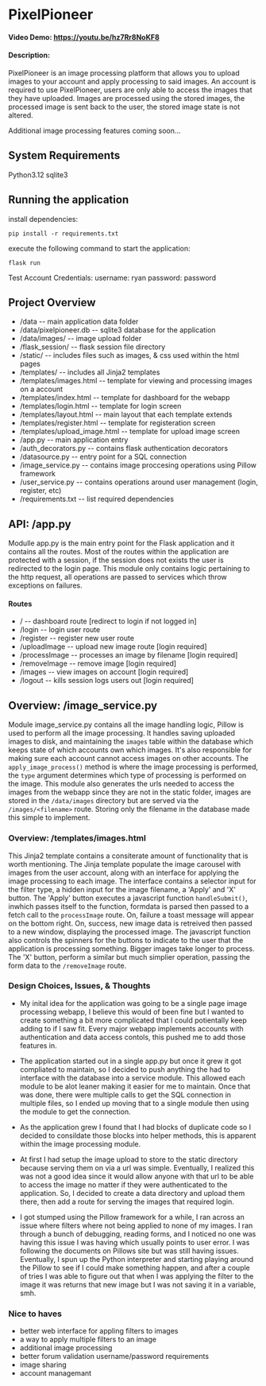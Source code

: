 # PixelPioneer
#### Video Demo:  https://youtu.be/hz7Rr8NoKF8
#### Description:
PixelPioneer is an image processing platform that allows you to upload images to your account
and apply processing to said images. An account is required to use PixelPioneer, users are only able
to access the images that they have uploaded. Images are processed using the stored images, the
processed image is sent back to the user, the stored image state is not altered.


Additional image processing features coming soon...

## System Requirements
Python3.12
sqlite3

## Running the application

install dependencies:
```
pip install -r requirements.txt
```

execute the following command to start the application:
```
flask run
```

Test Account Credentials:
username: ryan
password: password

## Project Overview

- /data                           -- main application data folder
- /data/pixelpioneer.db           -- sqlite3 database for the application
- /data/images/                   -- image upload folder
- /flask_session/                 -- flask session file directory
- /static/                        -- includes files such as images, & css used within the html pages
- /templates/                     -- includes all Jinja2 templates
- /templates/images.html          -- template for viewing and processing images on a account
- /templates/index.html           -- template for dashboard for the webapp
- /templates/login.html           -- template for login screen
- /templates/layout.html          -- main layout that each template extends
- /templates/register.html        -- template for registeration screen
- /templates/upload_image.html    -- template for upload image screen
- /app.py                         -- main application entry
- /auth_decorators.py             -- contains flask authentication decorators
- /datasource.py                  -- entry point for a SQL connection
- /image_service.py               -- contains image proccesing operations using Pillow framework
- /user_service.py                -- contains operations around user management (login, register, etc)
- /requirements.txt               -- list required dependencies

## API: /app.py

Modulle app.py is the main entry point for the Flask application and it contains all the routes. Most of the
routes within the application are protected with a session, if the session does not exists the user is redirected
to the login page. This module only contains logic pertaining to the http request, all operations are passed
to services which throw exceptions on failures.

#### Routes
- /                               -- dashboard route [redirect to login if not logged in]
- /login                          -- login user route
- /register                       -- register new user route
- /uploadImage                    -- upload new image route [login required]
- /processImage                   -- processes an image by filename [login required]
- /removeImage                    -- remove image [login required]
- /images                         -- view images on account [login required]
- /logout                         -- kills session logs users out [login required]

## Overview: /image_service.py

Module image_service.py contains all the image handling logic, Pillow is used to perform all the
image processing. It handles saving uploaded images to disk, and maintaining the `images` table
within the database which keeps state of which accounts own which images. It's also responsible
for making sure each account cannot access images on other accounts. The `apply_image_process()`
method is where the image processing is performed, the `type` argument determines which type of
processing is performed on the image. This module also generates the urls needed to access the images
from the webapp since they are not in the static folder, images are stored in the `/data/images` directory
but are served via the `/images/<filename>` route. Storing only the filename in the database
made this simple to implement.

### Overview: /templates/images.html

This Jinja2 template contains a consiterate amount of functionality that is worth mentioning. The Jinja
template populate the image carousel with images from the user account, along with an interface for
applying the image processing to each image. The interface contains a selector input for the filter type,
a hidden input for the image filename, a 'Apply' and 'X' button. The 'Apply' button executes a javascript function
`handleSubmit()`, inwhich passes itself to the function, formdata is parsed then passed to a fetch call to the
`processImage` route. On, failure a toast message will appear on the bottom right. On, success, new image data
is retreived then passed to a new window, displaying the processed image. The javascript function also controls
the spinners for the buttons to indicate to the user that the application is processing something. Bigger images
take longer to process. The 'X' button, perform a similar but much simplier operation, passing the form data to the
`/removeImage` route.


### Design Choices, Issues, & Thoughts

- My inital idea for the application was going to be a single page image processing webapp, I believe this would of
been fine but I wanted to create something a bit more complicated that I could potientally keep adding to if I
saw fit. Every major webapp implements accounts with authentication and data access contols, this pushed me to
add those features in.

- The application started out in a single app.py but once it grew it got compliated to maintain, so I decided to
push anything the had to interface with the database into a service module. This allowed each module to be
alot leaner making it easier for me to maintain. Once that was done, there were multiple calls to get the SQL connection
in multiple files, so I ended up moving that to a single module then using the module to get the connection.

- As the application grew I found that I had blocks of duplicate code so I decided to consildate those blocks into helper
methods, this is apparent within the image processing module.

- At first I had setup the image upload to store to the static directory because serving them on via a url was simple. Eventually,
I realized this was not a good idea since it would allow anyone with that url to be able to access the image no matter if they were
authenticated to the application. So, I decided to create a data directory and upload them there, then add a route for serving
the images that required login.

- I got stumped using the Pillow framework for a while, I ran across an issue where filters where not being applied to none of my images.
I ran through a bunch of debugging, reading forms, and I noticed no one was having this issue I was having which usually points to user
error. I was following the documents on Pillows site but was still having issues. Eventually, I spun up the Python interpreter and starting
playing around the Pillow to see if I could make something happen, and after a couple of tries I was able to figure out that when I was applying
the filter to the image it was returns that new image but I was not saving it in a variable, smh.

### Nice to haves

- better web interface for appling filters to images
- a way to apply multiple filters to an image
- additional image processing
- better forum validation username/password requirements
- image sharing
- account managemant

